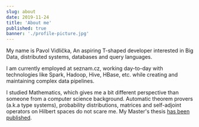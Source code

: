 ```yaml
---
slug: about
date: 2019-11-24
title: 'About me'
published: true
banner: './profile-picture.jpg'
---
```


My name is Pavol Vidlička, An aspiring T-shaped developer interested in Big Data, distributed systems, databases and query languages.

I am currently employed at seznam.cz, working day-to-day with technologies like Spark, Hadoop, Hive, HBase, etc. while creating and maintaining complex data pipelines.

I studied Mathematics, which gives me a bit different perspective than someone from a computer science background. Automatic theorem provers (a.k.a type systems), probability distributions, matrices and self-adjoint operators on Hilbert spaces do not scare me. My Master's thesis [has been published](https://www.aimspress.com/article/10.3934/math.2019.5.1466).
